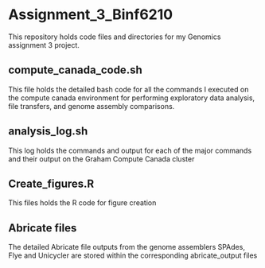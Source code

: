 # Assignment_3_Binf6210

This repository holds code files and directories for my Genomics assignment 3 project.

## compute_canada_code.sh
This file holds the detailed bash code for all the commands I executed on the compute canada environment for performing exploratory data analysis, file transfers, and genome assembly comparisons.

## analysis_log.sh
This log holds the commands and output for each of the major commands and their output on the Graham Compute Canada cluster

## Create_figures.R
This files holds the R code for figure creation

## Abricate files
The detailed Abricate file outputs from the genome assemblers SPAdes, Flye and Unicycler are stored within the corresponding abricate_output files 
